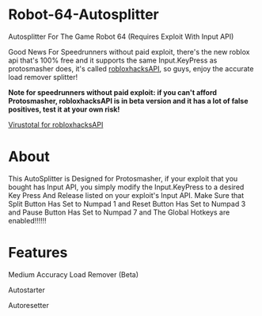 # Robot-64-Autosplitter
Autosplitter For The Game Robot 64 (Requires Exploit With Input API)

Good News For Speedrunners without paid exploit, there's the new roblox api that's 100% free and it supports the same Input.KeyPress as protosmasher does, it's called [robloxhacksAPI](https://wearedevs.net/forum/t/19414), so guys, enjoy the accurate load remover splitter!

**Note for speedrunners without paid exploit: if you can't afford Protosmasher, robloxhacksAPI is in beta version and it has a lot of false positives, test it at your own risk!**

[Virustotal for robloxhacksAPI](https://www.virustotal.com/gui/file/66af5db751ed6b0154dedc317115e466c7f18f67fb5dbc4044b00d207deb833d/detection)
# About
This AutoSplitter is Designed for Protosmasher, if your exploit that you bought has Input API, you simply modify the Input.KeyPress to a desired Key Press And Release listed on your exploit's Input API.
Make Sure that Split Button Has Set to Numpad 1 and Reset Button Has Set to Numpad 3 and Pause Button Has Set to Numpad 7 and The Global Hotkeys are enabled!!!!!!
# Features
Medium Accuracy Load Remover (Beta)

Autostarter

Autoresetter
